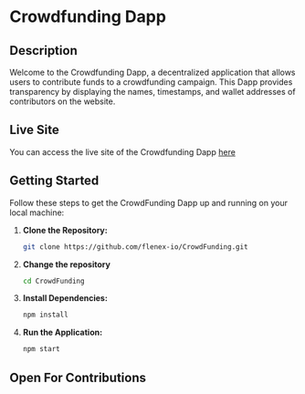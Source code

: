 # Crowdfunding Dapp

## Description

Welcome to the Crowdfunding Dapp, a decentralized application that allows users to contribute funds to a crowdfunding campaign. This Dapp provides transparency by displaying the names, timestamps, and wallet addresses of contributors on the website.

## Live Site
You can access the live site of the Crowdfunding Dapp [here](https://flx-crowdfunding-dapp.netlify.app/)

## Getting Started

Follow these steps to get the CrowdFunding Dapp up and running on your local machine:

1. **Clone the Repository:**
    ```bash
    git clone https://github.com/flenex-io/CrowdFunding.git
    ```

2. **Change the repository**
   ```bash
   cd CrowdFunding
   ```

3. **Install Dependencies:**
    ```bash
    npm install
    ```

4. **Run the Application:**
    ```bash
    npm start
    ```
## Open For Contributions
